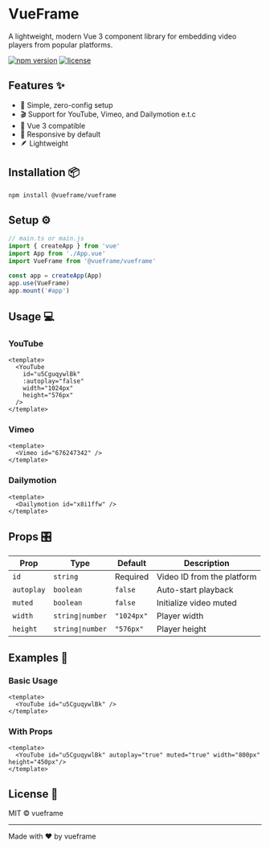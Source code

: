 # VueFrame

A lightweight, modern Vue 3 component library for embedding video players from popular platforms.

[![npm version](https://img.shields.io/npm/v/@vueframe/vueframe.svg)](https://www.npmjs.com/package/@vueframe/vueframe)
[![license](https://img.shields.io/npm/l/@vueframe/vueframe.svg)](https://github.com/yourusername/vueframe/blob/main/LICENSE)

## Features ✨

- 🎯 Simple, zero-config setup
- 🎬 Support for YouTube, Vimeo, and Dailymotion e.t.c
- 🚀 Vue 3 compatible
- 📱 Responsive by default
- 🪶 Lightweight

## Installation 📦

```bash
npm install @vueframe/vueframe
```

## Setup ⚙️

```ts
// main.ts or main.js
import { createApp } from 'vue'
import App from './App.vue'
import VueFrame from '@vueframe/vueframe'

const app = createApp(App)
app.use(VueFrame)
app.mount('#app')
```

## Usage 💻

### YouTube

```vue
<template>
  <YouTube 
    id="u5CguqywlBk"
    :autoplay="false"
    width="1024px"
    height="576px"
  />
</template>
```

### Vimeo

```vue
<template>
  <Vimeo id="676247342" />
</template>
```

### Dailymotion

```vue
<template>
  <Dailymotion id="x8i1ffw" />
</template>
```

## Props 🎛️

| Prop | Type | Default | Description |
|------|------|---------|-------------|
| `id` | `string` | Required | Video ID from the platform |
| `autoplay` | `boolean` | `false` | Auto-start playback |
| `muted` | `boolean` | `false` | Initialize video muted |
| `width` | `string\|number` | `"1024px"` | Player width |
| `height` | `string\|number` | `"576px"` | Player height |

## Examples 🎯

### Basic Usage

```vue
<template>
  <YouTube id="u5CguqywlBk" />
</template>
```

### With Props

```vue
<template>
  <YouTube id="u5CguqywlBk" autoplay="true" muted="true" width="800px" height="450px"/>
</template>
```

## License 📄

MIT © vueframe

---

Made with ❤️ by vueframe
